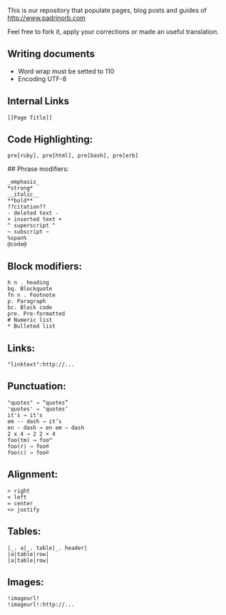 This is our repository that populate pages, blog posts and guides of http://www.padrinorb.com

Feel free to fork it, apply your corrections or made an useful translation.

## Writing documents

* Word wrap must be setted to 110
* Encoding UTF-8

## Internal Links

```
[[Page Title]]
```

## Code Highlighting:

```
pre[ruby], pre[html], pre[bash], pre[erb]
```

## Phrase modifiers:

```
_emphasis_
*strong*
__italic__
**bold**
??citation??
- deleted text -
+ inserted text +
^ superscript ^
~ subscript ~
%span%
@code@
```

## Block modifiers:

```
h n . heading
bq. Blockquote
fn n . Footnote
p. Paragraph
bc. Block code
pre. Pre-formatted
# Numeric list
* Bulleted list
```

## Links:

```
"linktext":http://...
```

## Punctuation:

```
"quotes" → “quotes”
'quotes' → ‘quotes’
it's → it's
em -- dash → it’s
en - dash → en em — dash
2 x 4 → 2 2 × 4
foo(tm) → foo™
foo(r) → foo®
foo(c) → foo©
```

## Alignment:

```
> right
< left
= center
<> justify
```

## Tables:

```
|_. a|_. table|_. header|
|a|table|row|
|a|table|row|
```

## Images:

```
!imageurl!
!imageurl!:http://...
```
